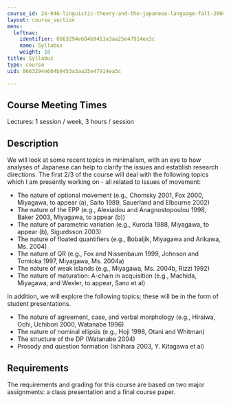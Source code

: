 ```yaml
---
course_id: 24-946-linguistic-theory-and-the-japanese-language-fall-2004
layout: course_section
menu:
  leftnav:
    identifier: 8663294e604b9453a3aa25e47914ea3c
    name: Syllabus
    weight: 10
title: Syllabus
type: course
uid: 8663294e604b9453a3aa25e47914ea3c

---
```


Course Meeting Times
--------------------

Lectures: 1 session / week, 3 hours / session

Description
-----------

We will look at some recent topics in minimalism, with an eye to how analyses of Japanese can help to clarify the issues and establish research directions. The first 2/3 of the course will deal with the following topics which I am presently working on - all related to issues of movement:

*   The nature of optional movement (e.g., Chomsky 2001, Fox 2000, Miyagawa, to appear (a), Saito 1989, Sauerland and Elbourne 2002)
*   The nature of the EPP (e.g., Alexiadou and Anagnostopoulou 1998, Baker 2003, Miyagawa, to appear (b))
*   The nature of parametric variation (e.g., Kuroda 1988, Miyagawa, to appear (b), Sigurdsson 2003)
*   The nature of floated quantifiers (e.g., Bobaljik, Miyagawa and Arikawa, Ms. 2004)
*   The nature of QR (e.g., Fox and Nissenbaum 1999, Johnson and Tomioka 1997, Miyagawa, Ms. 2004a)
*   The nature of weak islands (e.g., Miyagawa, Ms. 2004b, Rizzi 1992)
*   The nature of maturation: A-chain in acquisition (e.g., Machida, Miyagawa, and Wexler, to appear, Sano et al)

In addition, we will explore the following topics; these will be in the form of student presentations.

*   The nature of agreement, case, and verbal morphology (e.g., Hiraiwa, Ochi, Uchibori 2000, Watanabe 1996)
*   The nature of nominal ellipsis (e.g., Hoji 1998, Otani and Whitman)
*   The structure of the DP (Watanabe 2004)
*   Prosody and question formation (Ishihara 2003, Y. Kitagawa et al)

Requirements
------------

The requirements and grading for this course are based on two major assignments: a class presentation and a final course paper.